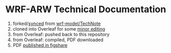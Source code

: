 # WRF-ARW Technical Documentation

1. forked/[synced](https://github.com/KirstieJane/STEMMRoleModels/wiki/Syncing-your-fork-to-the-original-repository-via-the-browser) from [wrf-model/TechNote](https://github.com/wrf-model/TechNote)
1. cloned into Overleaf for some [minor editing](https://github.com/jobonaf/TechNote/commits/master)
1. from Overleaf: pushed back to this repository
1. from Overleaf: compiled, PDF downloaded
1. PDF [published in figshare](https://ndownloader.figshare.com/files/13627070)
